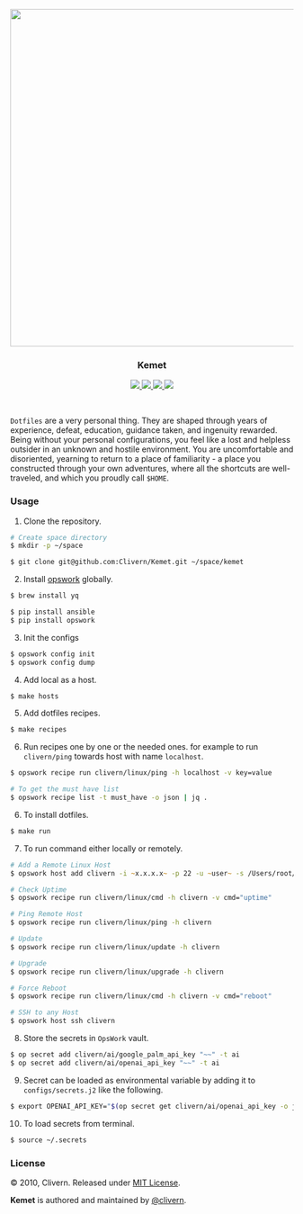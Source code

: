 <p align="center">
    <img src="https://raw.githubusercontent.com/Clivern/Kemet/main/screenshot01.png?v=3.1.3" width="600" />
    <h3 align="center">Kemet</h3>
    <p align="center">
        <a href="https://github.com/Clivern/Kemet/actions/workflows/ci.yml">
           <img src="https://github.com/Clivern/Kemet/actions/workflows/ci.yml/badge.svg?branch=main"/>
        </a>
        <a href="https://pypi.org/project/opswork/">
            <img src="https://img.shields.io/badge/Built_with-OpsWork-blue"/>
        </a>
        <a href="https://github.com/Clivern/Kemet/releases">
            <img src="https://img.shields.io/badge/Version-3.1.2-1abc9c.svg">
        </a>
        <a href="https://github.com/Clivern/Kemet/blob/master/LICENSE">
            <img src="https://img.shields.io/badge/LICENSE-MIT-blue.svg">
        </a>
    </p>
</p>
<br/>

`Dotfiles` are a very personal thing. They are shaped through years of experience, defeat, education, guidance taken, and ingenuity rewarded. Being without your personal configurations, you feel like a lost and helpless outsider in an unknown and hostile environment. You are uncomfortable and disoriented, yearning to return to a place of familiarity - a place you constructed through your own adventures, where all the shortcuts are well-traveled, and which you proudly call `$HOME`.


### Usage

1. Clone the repository.

```zsh
# Create space directory
$ mkdir -p ~/space

$ git clone git@github.com:Clivern/Kemet.git ~/space/kemet
```

2. Install [opswork](https://pypi.org/project/opswork/) globally.

```zsh
$ brew install yq

$ pip install ansible
$ pip install opswork
```

3. Init the configs

```zsh
$ opswork config init
$ opswork config dump
```

4. Add local as a host.

```zsh
$ make hosts
```

5. Add dotfiles recipes.

```zsh
$ make recipes
```

6. Run recipes one by one or the needed ones. for example to run `clivern/ping` towards host with name `localhost`.

```zsh
$ opswork recipe run clivern/linux/ping -h localhost -v key=value

# To get the must have list
$ opswork recipe list -t must_have -o json | jq .
```

6. To install dotfiles.

```zsh
$ make run
```

7. To run command either locally or remotely.

```zsh
# Add a Remote Linux Host
$ opswork host add clivern -i ~x.x.x.x~ -p 22 -u ~user~ -s /Users/root/.ssh/id_rsa.pem

# Check Uptime
$ opswork recipe run clivern/linux/cmd -h clivern -v cmd="uptime"

# Ping Remote Host
$ opswork recipe run clivern/linux/ping -h clivern

# Update
$ opswork recipe run clivern/linux/update -h clivern

# Upgrade
$ opswork recipe run clivern/linux/upgrade -h clivern

# Force Reboot
$ opswork recipe run clivern/linux/cmd -h clivern -v cmd="reboot"

# SSH to any Host
$ opswork host ssh clivern
```

8. Store the secrets in `OpsWork` vault.

```zsh
$ op secret add clivern/ai/google_palm_api_key "~~" -t ai
$ op secret add clivern/ai/openai_api_key "~~" -t ai
```

9. Secret can be loaded as environmental variable by adding it to `configs/secrets.j2` like the following.

```zsh
$ export OPENAI_API_KEY="$(op secret get clivern/ai/openai_api_key -o json | jq '.[0].value')"
```

10. To load secrets from terminal.

```zsh
$ source ~/.secrets
```


### License

© 2010, Clivern. Released under [MIT License](https://opensource.org/licenses/mit-license.php).

**Kemet** is authored and maintained by [@clivern](http://github.com/clivern).

